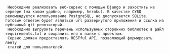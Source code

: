      Необходимо реализовать веб-сервис с помощью Django и захостить на сервере (на каком удобно, например, heroku). В качестве СУБД рекомендуется использование PostgreSQL, но доспускается SQLite. Готовым ответом будет являться url развернутого приложения и ссылка на публичный git репозиторий.
     Необходимо выгрузить перечень используемых сторонних библиотек в файл requirements.txt и сохранить его в папке с проектом.
     Сервис должен предоставлять RESTful API, позволяющий формировать ленту
     статей для пользователей.
     
